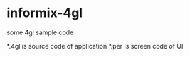 # informix-4gl
some 4gl sample code

*.4gl is source code of application
*.per is screen code of UI
